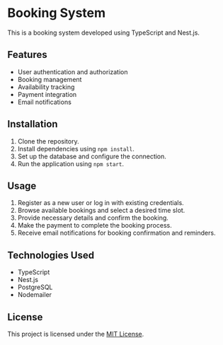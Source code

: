 # Booking System

This is a booking system developed using TypeScript and Nest.js.

## Features

- User authentication and authorization
- Booking management
- Availability tracking
- Payment integration
- Email notifications

## Installation

1. Clone the repository.
2. Install dependencies using `npm install`.
3. Set up the database and configure the connection.
4. Run the application using `npm start`.

## Usage

1. Register as a new user or log in with existing credentials.
2. Browse available bookings and select a desired time slot.
3. Provide necessary details and confirm the booking.
4. Make the payment to complete the booking process.
5. Receive email notifications for booking confirmation and reminders.

## Technologies Used

- TypeScript
- Nest.js
- PostgreSQL
- Nodemailer

## License

This project is licensed under the [MIT License](LICENSE).
